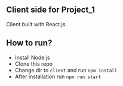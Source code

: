 ## Client side for Project_1

Client built with React.js.

## How to run?

 - Install Node.js
 - Clone this repo
 - Change dir to `client` and run `npm install`
 - After installation run `npm run start`
